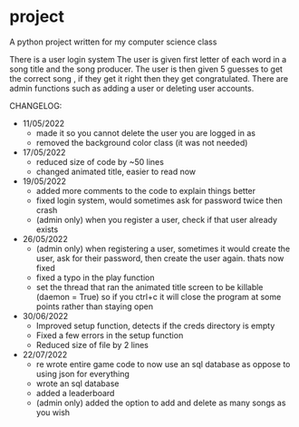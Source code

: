 # project

A python project written for my computer science class

There is a user login system
The user is given first letter of each word in a song title and the song producer.
The user is then given 5 guesses to get the correct song , if they get it right then they get congratulated.
There are admin functions such as adding a user or deleting user accounts.

CHANGELOG:
  - 11/05/2022
     - made it so you cannot delete the user you are logged in as
     - removed the background color class (it was not needed)
  - 17/05/2022
     - reduced size of code by ~50 lines
     - changed animated title, easier to read now
  - 19/05/2022
     - added more comments to the code to explain things better
     - fixed login system, would sometimes ask for password twice then crash
     - (admin only) when you register a user, check if that user already exists
  - 26/05/2022
     - (admin only) when registering a user, sometimes it would create the user, ask for their password, then create the user again. thats now fixed
     - fixed a typo in the play function
     - set the thread that ran the animated title screen to be killable (daemon = True) so if you ctrl+c it will close the program at some points rather than staying open
  - 30/06/2022
     - Improved setup function, detects if the creds directory is empty
     - Fixed a few errors in the setup function
     - Reduced size of file by 2 lines
  - 22/07/2022
     - re wrote entire game code to now use an sql database as oppose to using json for everything
     - wrote an sql database
     - added a leaderboard
     - (admin only) added the option to add and delete as many songs as you wish
